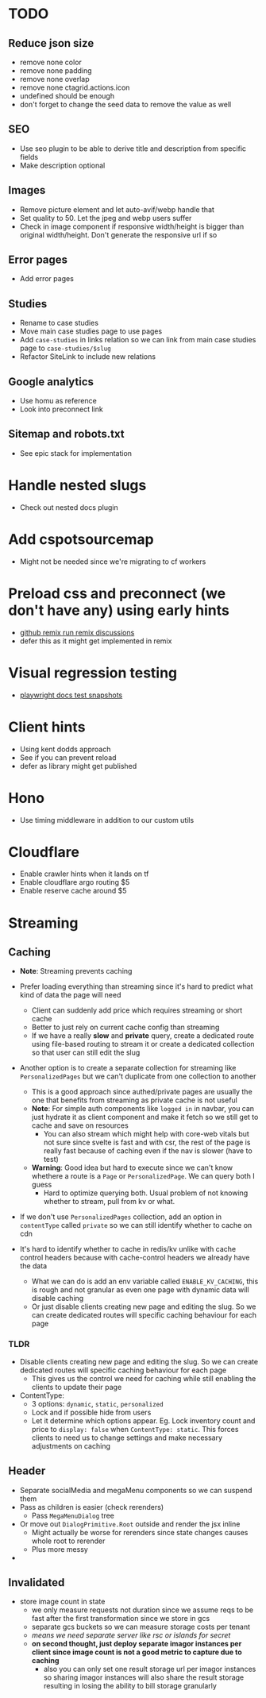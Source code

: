 # TODO

## Reduce json size

- remove none color
- remove none padding
- remove none overlap
- remove none ctagrid.actions.icon
- undefined should be enough
- don't forget to change the seed data to remove the value as well

## SEO

- Use seo plugin to be able to derive title and description from specific fields
- Make description optional

## Images

- Remove picture element and let auto-avif/webp handle that
- Set quality to 50. Let the jpeg and webp users suffer
- Check in image component if responsive width/height is bigger than original width/height. Don't generate the responsive url if so

## Error pages

- Add error pages

## Studies

- Rename to case studies
- Move main case studies page to use pages
- Add `case-studies` in links relation so we can link from main case studies page to `case-studies/$slug`
- Refactor SiteLink to include new relations

## Google analytics

- Use homu as reference
- Look into preconnect link

## Sitemap and robots.txt

- See epic stack for implementation

# Handle nested slugs

- Check out nested docs plugin

# Add cspotsourcemap

- Might not be needed since we're migrating to cf workers


# Preload css and preconnect (we don't have any) using early hints

- [github remix run remix discussions](https://github.com/remix-run/remix/discussions/5378)
- defer this as it might get implemented in remix

# Visual regression testing

- [playwright docs test snapshots](https://playwright.dev/docs/test-snapshots)

# Client hints

- Using kent dodds approach
- See if you can prevent reload
- defer as library might get published

# Hono

- Use timing middleware in addition to our custom utils

# Cloudflare

- Enable crawler hints when it lands on tf
- Enable cloudflare argo routing $5
- Enable reserve cache around $5

# Streaming

## Caching

- **Note**: Streaming prevents caching
- Prefer loading everything than streaming since it's hard to predict what kind of data the page will need
	- Client can suddenly add price which requires streaming or short cache
	- Better to just rely on current cache config than streaming
	- If we have a really **slow** and **private** query, create a dedicated route using file-based routing to stream it or create a dedicated collection so that user can still edit the slug

- Another option is to create a separate collection for streaming like `PersonalizedPages` but we can't duplicate from one collection to another
	- This is a good approach since authed/private pages are usually the one that benefits from streaming as private cache is not useful
	- **Note**: For simple auth components like `logged in` in navbar, you can just hydrate it as client component and make it fetch so we still get to cache and save on resources
		- You can also stream which might help with core-web vitals but not sure since svelte is fast and with csr, the rest of the page is really fast because of caching even if the nav is slower (have to test)
	- **Warning**: Good idea but hard to execute since we can't know whethere a route is a `Page` or `PersonalizedPage`. We can query both I guess
		- Hard to optimize querying both. Usual problem of not knowing whether to stream, pull from kv or what.

- If we don't use `PersonalizedPages` collection, add an option in `contentType` called `private` so we can still identify whether to cache on cdn

- It's hard to identify whether to cache in redis/kv unlike with cache control headers because with cache-control headers we already have the data
	- What we can do is add an env variable called `ENABLE_KV_CACHING`, this is rough and not granular as even one page with dynamic data will disable caching
	- Or just disable clients creating new page and editing the slug. So we can create dedicated routes will specific caching behaviour for each page

### TLDR

- Disable clients creating new page and editing the slug. So we can create dedicated routes will specific caching behaviour for each page
	- This gives us the control we need for caching while still enabling the clients to update their page
- ContentType:
	- 3 options: `dynamic`, `static`, `personalized`
	- Lock and if possible hide from users
	- Let it determine which options appear. Eg. Lock inventory count and price to `display: false` when `ContentType: static`. This forces clients to need us to change settings and make necessary adjustments on caching
	
## Header

- Separate socialMedia and megaMenu components so we can suspend them
- Pass as children is easier (check rerenders)
	- Pass `MegaMenuDialog` tree
- Or move out `DialogPrimitive.Root` outside and render the jsx inline
	- Might actually be worse for rerenders since state changes causes whole root to rerender
	- Plus more messy
- 


## Invalidated

- store image count in state
	- we only measure requests not duration since we assume reqs to be fast after the first transformation since we store in gcs
	- separate gcs buckets so we can measure storage costs per tenant
	- _means we need separate server like rsc or islands for secret_
	- **on second thought, just deploy separate imagor instances per client since image count is not a good metric to capture due to caching**
		- also you can only set one result storage url per imagor instances so sharing imagor instances will also share the result storage resulting in losing the ability to bill storage granularly
